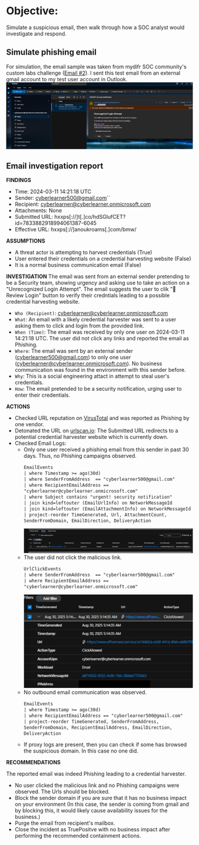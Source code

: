 # Objective: 

Simulate a suspicious email, then walk through how a SOC analyst would investigate and respond.

## Simulate phishing email
For simulation, the email sample was taken from mydifr SOC community's custom labs challenge ([Email #2](https://www.skool.com/mydfir/classroom/aee138db?md=01939dbdd423450abc7a3e5576d118b7)). I sent this test email from an external gmail account to my test user account in Outlook.
![alt text](images/image-52.png)

## Email investigation report

**FINDINGS**
- Time: 2024-03-11 14:21:18 UTC
- Sender: cyberlearner500@gmail.com``
- Recipient: cyberlearner@cyberlearner.onmicrosoft.com
- Attachments: None
- Submitted URL: hxxps[://]t[.]co/hdSGlufCET?id=7833882918994061387-6045
- Effective URL: hxxps[://]anoukroams[.]com/bmw/

**ASSUMPTIONS**
- A threat actor is attempting to harvest credentials (True)
- User entered their credentials on a credential harvesting website (False)
- It is a normal business communication email (False)

**INVESTIGATION**
The email was sent from an external sender pretending to be a Security team, showing urgency and asking use to take an action on a "Unrecognized Lоgіn Attempt". The email suggests the user to clik "🔐 Review Lоgіn" button to verify their credntials leading to a possible credential harvesting website.

- `Who (Recipient)`: cyberlearner@cyberlearner.onmicrosoft.com
- `What`: An email with a likely credential harvester was sent to a user asking them to click and login from the provided link.
- `When (Time)`: The email was received by only one user on 2024-03-11 14:21:18 UTC.  The user did not click any links and reported the email as Phishing. 
- `Where`:  The email was sent by an external sender (cyberlearner500@gmail.com) to only one user (cyberlearner@cyberlearner.onmicrosoft.com). No business communication was found in the environment with this sender before.
- `Why`: This is a social engineering attact in attempt to steal user's credentials.
- `How`: The email pretended to be a security notification, urging user to enter their credentials.

**ACTIONS**
- Checked URL reputation on [VirusTotal](https://www.virustotal.com/gui/url/ce7dd641d86d54e2b36315b1d34a0fde3dc5134fe35a572c14516f1a678ea8fe?nocache=1) and was reported as Phishing by one vendor.
- Detonated the URL on [urlscan.io](https://urlscan.io/result/0198fc02-28a7-76c1-b0ea-7c8cc1728d8e/): The Submitted URL redirects to a potential credential harvester website which is currently down.
- Checked Email Logs:
    - Only one user received a phishing email from this sender in past 30 days. Thus, no Phishing campaigns observed.
        ```
        EmailEvents
        | where Timestamp >= ago(30d)
        | where SenderFromAddress  == "cyberlearner500@gmail.com"
        | where RecipientEmailAddress == "cyberlearner@cyberlearner.onmicrosoft.com"
        | where Subject contains "urgent! security notification"
        | join kind=leftouter (EmailUrlInfo) on NetworkMessageId
        | join kind=leftouter (EmailAttachmentInfo) on NetworkMessageId
        | project-reorder TimeGenerated, Url, AttachmentCount, SenderFromDomain, EmailDirection, DeliveryAction
        ```
        ![alt text](images/image-53.png)
    - The user did not click the malicious link. 
        ```
        UrlClickEvents
        | where SenderFromAddress  == "cyberlearner500@gmail.com"
        | where RecipientEmailAddress == "cyberlearner@cyberlearner.onmicrosoft.com"
        ```
        ![alt text](images/image-54.png)
    - No outbound email communication was observed.
        ```
        EmailEvents
        | where Timestamp >= ago(30d)
        | where RecipientEmailAddress == "cyberlearner500@gmail.com"
        | project-reorder TimeGenerated, SenderFromAddress, SenderFromDomain, RecipientEmailAddress, EmailDirection, DeliveryAction
        ```
    - If proxy logs are present, then you can check if some has browsed the suspicious domain. In this case no one did.

**RECOMMENDATIONS**

The reported email was indeed Phishing leading to a credential harvester. 

- No user clicked the malicious link and no Phishing campaigns were observed. The Urls should be blocked.
- Block the sender domain if you are sure that it has no business impact on your environment (In this case, the sender is coming from gmail and by blocking this, it would likely cause availability issues for the business.)
- Purge the email from recipient's mailbox. 
- Close the incident as TruePositve with no business impact after performing the recommended containment actions.


